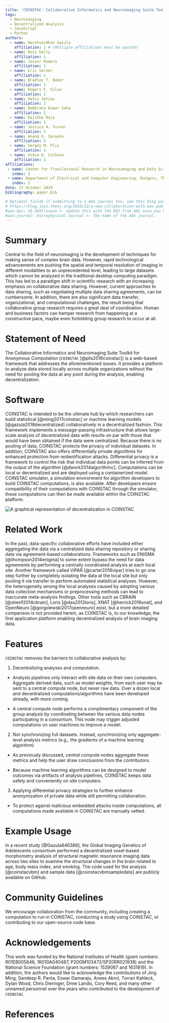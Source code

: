 ```yaml
---
title: 'COINSTAC: Collaborative Informatics and Neuroimaging Suite Toolkit for Anonymous Computation'
tags:
  - Neuroimaging
  - Decentralized Analysis
  - JavaScript
  - Python
authors:
  - name: Harshvardhan Gazula
    affiliation: 1 # (Multiple affiliations must be quoted)
  - name: Ross Kelly
    affiliation: 1
  - name: Javier Romero
    affiliation: 1
  - name: Eric Verner
    affiliation: 1
  - name: Bradley T. Baker
    affiliation: 1
  - name: Rogers F. Silva
    affiliation: 1
  - name: Hafiz Imtiaz
    affiliation: 2
  - name: Debbrata Kumar Saha
    affiliation: 1
  - name: Rajikha Raja
    affiliation: 1
  - name: Jessica A. Turner
    affiliation: 1
  - name: Anand D. Sarwate
    affiliation: 2
  - name: Sergey M. Plis
    affiliation: 1
  - name: Vince D. Calhoun
    affiliation: 1
affiliations:
 - name: Center for Translational Research in Neuroimaging and Data Science, Georgia State University, Georgia Institute of Technology, Emory University, Atlanta, GA, USA
   index: 1
 - name: Department of Electrical and Computer Engineering, Rutgers, The State University of New Jersey, Piscataway, NJ, USA
   index: 2
date: 27 October 2019
bibliography: paper.bib

# Optional fields if submitting to a AAS journal too, see this blog post:
# https://blog.joss.theoj.org/2018/12/a-new-collaboration-with-aas-publishing
#aas-doi: 10.3847/xxxxx <- update this with the DOI from AAS once you know it.
#aas-journal: Astrophysical Journal <- The name of the AAS journal.
---
```


# Summary

Central to the field of neuroimaging is the development of techniques for making 
sense of complex brain data. However, rapid technological advancements are pushing 
the spatial and temporal resolution of imaging in different modalities to an unprecedented
level, leading to large datasets which cannot be analyzed in the traditional 
desktop computing paradigm. This has led to a paradigm shift in scientific research with an 
increasing emphasis on collaborative data sharing. However, current approaches to 
data sharing, such as negotiating multiple data sharing agreements, can be cumbersome. 
In addition, there are also significant data transfer, organizational, and computational 
challenges, the result being that collaborative group research requires a great deal of 
coordination. Human and business factors can hamper research from happening at a constructive 
pace, maybe even forbidding group research to occur at all.

# Statement of Need
The Collaborative Informatics and Neuroimaging Suite Toolkit for Anonymous Computation (``COINSTAC`` [@plis2016coinstac]) is a web-based framework that addresses the aforementioned issues. It provides a platform
to analyze data stored locally across multiple organizations without the need for pooling the data at any point 
during the analysis, enabling decentralization.

# Software
COINSTAC is intended to be the ultimate hub by which researchers can build  statistical [@ming2017coinstac] or machine learning models [@gazula2018decentralized] collaboratively in a decentralized fashion. This framework  implements a message-passing infrastructure that allows large-scale analysis of decentralized data  with results on par with those that would have been obtained if the data were centralized. Because there is no pooling of data, COINSTAC protects the privacy of individual datasets. In addition, COINSTAC also offers differentially private algorithms for enhanced protection from reidentification attacks. Differential privacy is a framework to control the risk that individual data points can be inferred from the output of the algorithm [@dwork2014algorithmic]. Computations can be local or decentralized and are deployed using a containerized model. COINSTAC simulator, a simulation environment for algorithm developers to build COINSTAC computations, is also available. After developers ensure compatibility of their computations with COINSTAC through the simulator, these computations can then be made available within the COINSTAC platform.

![A graphical representation of decentralization in COINSTAC](coinstac-first-example.png)

# Related Work
In the past, data-specific collaborative efforts have included either aggregating the data via a centralized data sharing repository or sharing data via agreement-based collaborations. Frameworks such as ENIGMA [@thompson2014enigma] to some extent bypass the need for data agreements by performing a centrally coordinated analysis at each local site. Another framework called ViPAR [@carter2016vipar] tries to go one step further by completely isolating the data at the local site but only pooling it via transfer to perform automated statistical analyses. However, the heterogeneity among the local analyses caused by adopting various data collection mechanisms or preprocessing methods can lead to inaccurate meta-analysis findings. Other tools such as CBRAIN [@sherif2014cbrain], Loris [@das2012loris], XNAT [@herrick2016xnat], and OpenNeuro [@gorgolewski2017openneuro] exist, but a more detailed comparison is not provided herein, as COINSTAC is, to our knowledge, the first application platform enabling decentralized analysis of brain imaging data. 

# Features
``COINSTAC`` removes the barriers to collaborative analysis by:

1. Decentralizing analyses and computation.

* Analysis pipelines only interact with site data on their own computers. Aggregate derived data, such as model weights, from each user may be sent to a central compute node, but never raw data. Over a dozen local and decentralized computations/algorithms have been developed already, with more coming.

* A central compute node performs a complimentary component of the group analysis by coordinating between the various data nodes participating in a consortium. This node may trigger adjusted computations on user machines to improve a model.

2. Not synchronizing full datasets. Instead, synchronizing only aggregate-level analysis metrics (e.g., the gradients of a machine learning algorithm)

* As previously discussed, central compute nodes aggregate these metrics and help the user draw conclusions from the contributors.

* Because machine learning algorithms can be designed to model outcomes via artifacts of analysis pipelines, COINSTAC keeps data safely and conveniently on site computers.

3. Applying differential privacy strategies to further enhance anonymization of private data while still permitting collaboration.

* To protect against malicious embedded attacks inside computations, all computations made available in COINSTAC are manually vetted.

# Example Usage

In a recent study [@Gazula846386], the Global Imaging Genetics of Adolescents consortium performed a decentralized voxel-based morphometry analysis of structural magnetic resonance imaging data across two sites to examine the structural changes in the brain related to age, body mass index, and smoking. The code used for the analysis [@coinstacvbm] and sample data [@coinstacvbmsampledata] are publicly available on GitHub.

# Community Guidelines

We encourage collaboration from the community, including creating a computation to run in COINSTAC, conducting a study using COINSTAC, or contributing to our open-source code base.

# Acknowledgements

This work was funded by the National Institutes of Health (grant numbers: R01EB005846, 1R01DA040487,
P20GM103472/5P20RR021938) and the National Science Foundation (grant numbers: 1539067 and 1631819).
In addition, the authors would like to acknowledge the contributions of Jing Ming, Sandeep R. Panta, Eswar Damaraju, Anees Abrol, Torran Kahleck, Dylan Wood, Chris Dieringer, Drew Landis, Cory Reed, and many other unnamed personnel over the years
who contributed to the development of ``COINSTAC``.

# References
